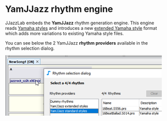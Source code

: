 # YamJJazz rhythm engine

JJazzLab embeds the **YamJJazz** rhythm generation engine. This engine reads [Yamaha styles](yamaha-styles.md) and introduces a new [extended Yamaha style](extended-yamaha-styles.md) format which adds more variations to existing Yamaha style files.

You can see below the 2 YamJJazz **rhythm providers** available in the rhythm selection dialog.

![](../../.gitbook/assets/YamJJazzRhythmProviders.png)

